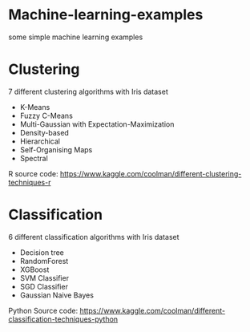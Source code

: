 # Machine-learning-examples

some simple machine learning examples 

# Clustering

7 different clustering algorithms with Iris dataset

* K-Means
* Fuzzy C-Means
* Multi-Gaussian with Expectation-Maximization
* Density-based 
* Hierarchical 
* Self-Organising Maps 
* Spectral

R source code: https://www.kaggle.com/coolman/different-clustering-techniques-r

# Classification

6 different classification algorithms with Iris dataset

* Decision tree
* RandomForest
* XGBoost
* SVM Classifier
* SGD Classifier
* Gaussian Naive Bayes

Python Source code: https://www.kaggle.com/coolman/different-classification-techniques-python

